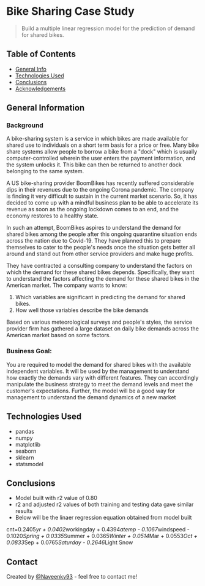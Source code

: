# Bike Sharing Case Study
> Build a multiple linear regression model for the prediction of demand for shared bikes.


## Table of Contents
* [General Info](#general-information)
* [Technologies Used](#technologies-used)
* [Conclusions](#conclusions)
* [Acknowledgements](#acknowledgements)

<!-- You can include any other section that is pertinent to your problem -->

## General Information


### Background

A bike-sharing system is a service in which bikes are made available for shared use to individuals on a short term basis for a price or free. Many bike share systems allow people to borrow a bike from a "dock" which is usually computer-controlled wherein the user enters the payment information, and the system unlocks it. This bike can then be returned to another dock belonging to the same system.

A US bike-sharing provider BoomBikes has recently suffered considerable dips in their revenues due to the ongoing Corona pandemic. The company is finding it very difficult to sustain in the current market scenario. So, it has decided to come up with a mindful business plan to be able to accelerate its revenue as soon as the ongoing lockdown comes to an end, and the economy restores to a healthy state. 

In such an attempt, BoomBikes aspires to understand the demand for shared bikes among the people after this ongoing quarantine situation ends across the nation due to Covid-19. They have planned this to prepare themselves to cater to the people's needs once the situation gets better all around and stand out from other service providers and make huge profits.

They have contracted a consulting company to understand the factors on which the demand for these shared bikes depends. Specifically, they want to understand the factors affecting the demand for these shared bikes in the American market. The company wants to know:

  1. Which variables are significant in predicting the demand for shared bikes.
  2. How well those variables describe the bike demands

Based on various meteorological surveys and people's styles, the service provider firm has gathered a large dataset on daily bike demands across the American market based on some factors. 

### Business Goal:

You are required to model the demand for shared bikes with the available independent variables. It will be used by the management to understand how exactly the demands vary with different features. They can accordingly manipulate the business strategy to meet the demand levels and meet the customer's expectations. Further, the model will be a good way for management to understand the demand dynamics of a new market

## Technologies Used
- pandas 
- numpy
- matplotlib
- seaborn
- sklearn
- statsmodel

## Conclusions
- Model built with r2 value of 0.80
- r2 and adjusted r2 values of both training and testing data gave similar results 
- Below will be the linaer regression equation obtained from model built

cnt=0.2405*yr + 0.0402*workingday + 0.4394*atemp - 0.1067*windspeed - 0.1020*Spring + 0.0335*Summer + 0.0365*Winter + 0.0514*Mar + 0.0553*Oct + 0.0833*Sep + 0.0765*Saturday - 0.2646*Light Snow

<!-- You don't have to answer all the questions - just the ones relevant to your project. -->

<!-- As the libraries versions keep on changing, it is recommended to mention the version of library used in this project -->


## Contact
Created by [@Naveenkv93](https://github.com/Naveenkv93) - feel free to contact me!


<!-- Optional -->
<!-- ## License -->
<!-- This project is open source and available under the [... License](). -->

<!-- You don't have to include all sections - just the one's relevant to your project -->
